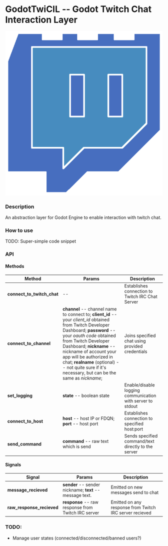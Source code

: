 # GodotTwiCIL -- Godot Twitch Chat Interaction Layer
![GodotTwiCIL Logo](./godot-twicil-icon.png)
### Description
An abstraction layer for Godot Engine to enable interaction with twitch chat.


### How to use
TODO: Super-simple code snippet

### API

#### Methods
|Method|Params|Description|
|-|-|-|
|**connect_to_twitch_chat**| -- | Establishes connection to Twitch IRC Chat Server|
|**connect_to_channel**|**channel** -- channel name to connect to; **client_id** -- your *client_id* obtained from Twitch Developer Dashboard; **password** -- your *oauth code* obtained from Twitch Developer Dashboard; **nickname** -- nickname of account your app will be authorized in chat; **realname** (optional) -- not quite sure if it's necessary, but can be the same as *nickname*;  | Joins specified chat using provided credentials|
|**set_logging**|**state** -- boolean state| Enable/disable logging communication with server to stdout|
|**connect_to_host**|**host** -- host IP or FDQN; **port** -- host port| Establishes connection to specified host:port|
|**send_command**|**command** -- raw text which is send| Sends specified command/text directly to the server|


#### Signals
|Signal|Params|Description|
|-|-|-|
|**message_recieved**|**sender** -- sender nickname; **text** -- message text.| Emitted on new messages send to chat|
|**raw_response_recieved**|**response** -- raw response from Twitch IRC server| Emitted on any response from Twitch IRC server recieved|

### TODO:
* Manage user states (connected/disconnected/banned users?)

